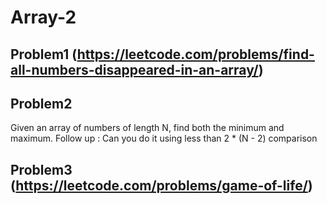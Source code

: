 # Array-2

## Problem1 (https://leetcode.com/problems/find-all-numbers-disappeared-in-an-array/)


## Problem2
Given an array of numbers of length N, find both the minimum and maximum. Follow up : Can you do it using less than 2 * (N - 2) comparison

## Problem3 (https://leetcode.com/problems/game-of-life/)

